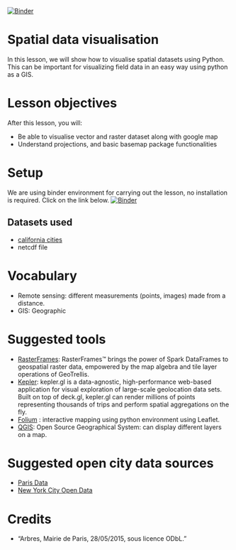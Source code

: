 [![Binder](https://mybinder.org/badge.svg)](https://mybinder.org/v2/gh/mgalland/basemap/master)

# Spatial data visualisation

In this lesson, we will show how to visualise spatial datasets using Python. This can be important for visualizing field data in an easy way using python as a GIS.

# Lesson objectives
After this lesson, you will:
- Be able to visualise vector and raster dataset along with google map
- Understand projections, and basic basemap package functionalities

# Setup

We are using binder environment for carrying out the lesson, no installation is required. Click on the link below.
[![Binder](https://mybinder.org/badge.svg)](https://mybinder.org/v2/gh/mgalland/basemap/master)

## Datasets used
- [california cities](https://github.com/awantik/data-science/blob/master/data/california_cities.csv)  
- netcdf file 

# Vocabulary
- Remote sensing: different measurements (points, images) made from a distance.
- GIS: Geographic 

# Suggested tools

- [RasterFrames](http://rasterframes.io/): RasterFrames™ brings the power of Spark DataFrames to geospatial raster data, empowered by the map algebra and tile layer operations of GeoTrellis. 
- [Kepler](https://uber.github.io/kepler.gl/#/): kepler.gl is a data-agnostic, high-performance web-based application for visual exploration of large-scale geolocation data sets. Built on top of deck.gl, kepler.gl can render millions of points representing thousands of trips and perform spatial aggregations on the fly.
- [Folium](http://folium.readthedocs.io/en/latest/) : interactive mapping using python environment using Leaflet. 
- [QGIS](https://qgis.org/en/site/): Open Source Geographical System: can display different layers on a map.

# Suggested open city data sources
- [Paris Data](https://opendata.paris.fr/page/home/)
- [New York City Open Data](https://opendata.cityofnewyork.us/)


# Credits
- “Arbres, Mairie de Paris, 28/05/2015, sous licence ODbL.” 

